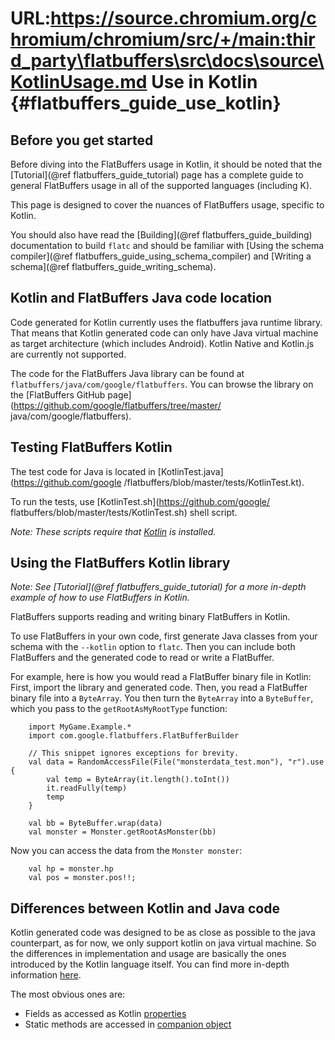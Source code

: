 URL:https://source.chromium.org/chromium/chromium/src/+/main:third_party\flatbuffers\src\docs\source\KotlinUsage.md
Use in Kotlin    {#flatbuffers_guide_use_kotlin}
==============

## Before you get started

Before diving into the FlatBuffers usage in Kotlin, it should be noted that
the [Tutorial](@ref flatbuffers_guide_tutorial) page has a complete guide to
general FlatBuffers usage in all of the supported languages (including K).

This page is designed to cover the nuances of FlatBuffers usage, specific to Kotlin.

You should also have read the [Building](@ref flatbuffers_guide_building)
documentation to build `flatc` and should be familiar with
[Using the schema compiler](@ref flatbuffers_guide_using_schema_compiler) and
[Writing a schema](@ref flatbuffers_guide_writing_schema).

## Kotlin and FlatBuffers Java code location

Code generated for Kotlin currently uses the flatbuffers java runtime library. That means that Kotlin generated code can only have Java virtual machine as target architecture (which includes Android). Kotlin Native and Kotlin.js are currently not supported.

The code for the FlatBuffers Java library can be found at
`flatbuffers/java/com/google/flatbuffers`. You can browse the library on the
[FlatBuffers GitHub page](https://github.com/google/flatbuffers/tree/master/
java/com/google/flatbuffers).

## Testing FlatBuffers Kotlin

The test code for Java is located in [KotlinTest.java](https://github.com/google
/flatbuffers/blob/master/tests/KotlinTest.kt).

To run the tests, use  [KotlinTest.sh](https://github.com/google/
flatbuffers/blob/master/tests/KotlinTest.sh) shell script.

*Note: These scripts require that [Kotlin](https://kotlinlang.org/) is installed.*

## Using the FlatBuffers Kotlin library

*Note: See [Tutorial](@ref flatbuffers_guide_tutorial) for a more in-depth
example of how to use FlatBuffers in Kotlin.*

FlatBuffers supports reading and writing binary FlatBuffers in Kotlin.

To use FlatBuffers in your own code, first generate Java classes from your
schema with the `--kotlin` option to `flatc`.
Then you can include both FlatBuffers and the generated code to read
or write a FlatBuffer.

For example, here is how you would read a FlatBuffer binary file in Kotlin:
First, import the library and generated code. Then, you read a FlatBuffer binary
file into a `ByteArray`.  You then turn the `ByteArray` into a `ByteBuffer`, which you
pass to the `getRootAsMyRootType` function:

~~~~~~~~~~~~~~~~~~~~~~~~~~~~~~~~~~~~~~~~~~~~~~~~~~~~~~~~~~~~~~~~~~{.kt}
    import MyGame.Example.*
    import com.google.flatbuffers.FlatBufferBuilder

    // This snippet ignores exceptions for brevity.
    val data = RandomAccessFile(File("monsterdata_test.mon"), "r").use {
        val temp = ByteArray(it.length().toInt())
        it.readFully(temp)
        temp
    }

    val bb = ByteBuffer.wrap(data)
    val monster = Monster.getRootAsMonster(bb)
~~~~~~~~~~~~~~~~~~~~~~~~~~~~~~~~~~~~~~~~~~~~~~~~~~~~~~~~~~~~~~~~~~

Now you can access the data from the `Monster monster`:

~~~~~~~~~~~~~~~~~~~~~~~~~~~~~~~~~~~~~~~~~~~~~~~~~~~~~~~~~~~~~~~~~~{.kt}
    val hp = monster.hp
    val pos = monster.pos!!;
~~~~~~~~~~~~~~~~~~~~~~~~~~~~~~~~~~~~~~~~~~~~~~~~~~~~~~~~~~~~~~~~~~



## Differences between Kotlin and Java code

Kotlin generated code was designed to be as close as possible to the java counterpart, as for now, we only support kotlin on java virtual machine. So the differences in implementation and usage are basically the ones introduced by the Kotlin language itself. You can find more in-depth information [here](https://kotlinlang.org/docs/reference/comparison-to-java.html).

The most obvious ones are:

* Fields as accessed as Kotlin [properties](https://kotlinlang.org/docs/reference/properties.html)
* Static methods are accessed in [companion object](https://kotlinlang.org/docs/reference/classes.html#companion-objects)